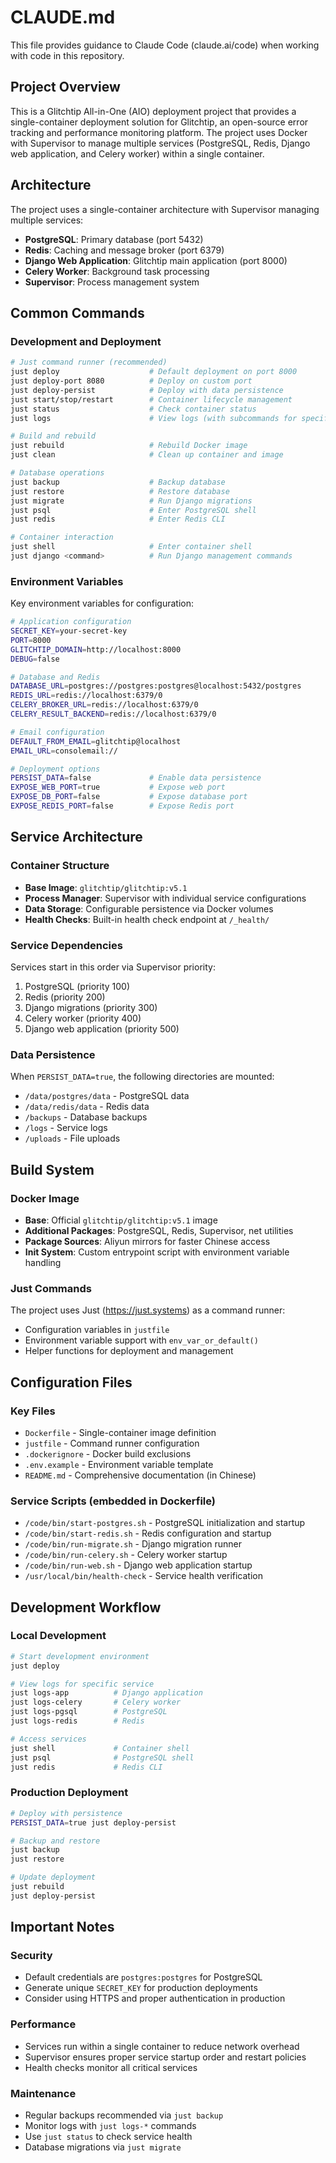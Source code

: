 # CLAUDE.md

This file provides guidance to Claude Code (claude.ai/code) when working with code in this repository.

## Project Overview

This is a Glitchtip All-in-One (AIO) deployment project that provides a single-container deployment solution for Glitchtip, an open-source error tracking and performance monitoring platform. The project uses Docker with Supervisor to manage multiple services (PostgreSQL, Redis, Django web application, and Celery worker) within a single container.

## Architecture

The project uses a single-container architecture with Supervisor managing multiple services:

- **PostgreSQL**: Primary database (port 5432)
- **Redis**: Caching and message broker (port 6379) 
- **Django Web Application**: Glitchtip main application (port 8000)
- **Celery Worker**: Background task processing
- **Supervisor**: Process management system

## Common Commands

### Development and Deployment

```bash
# Just command runner (recommended)
just deploy                    # Default deployment on port 8000
just deploy-port 8080          # Deploy on custom port
just deploy-persist            # Deploy with data persistence
just start/stop/restart        # Container lifecycle management
just status                    # Check container status
just logs                      # View logs (with subcommands for specific services)

# Build and rebuild
just rebuild                   # Rebuild Docker image
just clean                     # Clean up container and image

# Database operations
just backup                    # Backup database
just restore                   # Restore database
just migrate                   # Run Django migrations
just psql                      # Enter PostgreSQL shell
just redis                     # Enter Redis CLI

# Container interaction
just shell                     # Enter container shell
just django <command>          # Run Django management commands
```

### Environment Variables

Key environment variables for configuration:

```bash
# Application configuration
SECRET_KEY=your-secret-key
PORT=8000
GLITCHTIP_DOMAIN=http://localhost:8000
DEBUG=false

# Database and Redis
DATABASE_URL=postgres://postgres:postgres@localhost:5432/postgres
REDIS_URL=redis://localhost:6379/0
CELERY_BROKER_URL=redis://localhost:6379/0
CELERY_RESULT_BACKEND=redis://localhost:6379/0

# Email configuration
DEFAULT_FROM_EMAIL=glitchtip@localhost
EMAIL_URL=consolemail://

# Deployment options
PERSIST_DATA=false             # Enable data persistence
EXPOSE_WEB_PORT=true           # Expose web port
EXPOSE_DB_PORT=false           # Expose database port
EXPOSE_REDIS_PORT=false        # Expose Redis port
```

## Service Architecture

### Container Structure
- **Base Image**: `glitchtip/glitchtip:v5.1`
- **Process Manager**: Supervisor with individual service configurations
- **Data Storage**: Configurable persistence via Docker volumes
- **Health Checks**: Built-in health check endpoint at `/_health/`

### Service Dependencies
Services start in this order via Supervisor priority:
1. PostgreSQL (priority 100)
2. Redis (priority 200) 
3. Django migrations (priority 300)
4. Celery worker (priority 400)
5. Django web application (priority 500)

### Data Persistence
When `PERSIST_DATA=true`, the following directories are mounted:
- `/data/postgres/data` - PostgreSQL data
- `/data/redis/data` - Redis data
- `/backups` - Database backups
- `/logs` - Service logs
- `/uploads` - File uploads

## Build System

### Docker Image
- **Base**: Official `glitchtip/glitchtip:v5.1` image
- **Additional Packages**: PostgreSQL, Redis, Supervisor, net utilities
- **Package Sources**: Aliyun mirrors for faster Chinese access
- **Init System**: Custom entrypoint script with environment variable handling

### Just Commands
The project uses Just (https://just.systems) as a command runner:
- Configuration variables in `justfile`
- Environment variable support with `env_var_or_default()`
- Helper functions for deployment and management

## Configuration Files

### Key Files
- `Dockerfile` - Single-container image definition
- `justfile` - Command runner configuration
- `.dockerignore` - Docker build exclusions
- `.env.example` - Environment variable template
- `README.md` - Comprehensive documentation (in Chinese)

### Service Scripts (embedded in Dockerfile)
- `/code/bin/start-postgres.sh` - PostgreSQL initialization and startup
- `/code/bin/start-redis.sh` - Redis configuration and startup
- `/code/bin/run-migrate.sh` - Django migration runner
- `/code/bin/run-celery.sh` - Celery worker startup
- `/code/bin/run-web.sh` - Django web application startup
- `/usr/local/bin/health-check` - Service health verification

## Development Workflow

### Local Development
```bash
# Start development environment
just deploy

# View logs for specific service
just logs-app          # Django application
just logs-celery       # Celery worker
just logs-pgsql        # PostgreSQL
just logs-redis        # Redis

# Access services
just shell             # Container shell
just psql              # PostgreSQL shell
just redis             # Redis CLI
```

### Production Deployment
```bash
# Deploy with persistence
PERSIST_DATA=true just deploy-persist

# Backup and restore
just backup
just restore

# Update deployment
just rebuild
just deploy-persist
```

## Important Notes

### Security
- Default credentials are `postgres:postgres` for PostgreSQL
- Generate unique `SECRET_KEY` for production deployments
- Consider using HTTPS and proper authentication in production

### Performance
- Services run within a single container to reduce network overhead
- Supervisor ensures proper service startup order and restart policies
- Health checks monitor all critical services

### Maintenance
- Regular backups recommended via `just backup`
- Monitor logs with `just logs-*` commands
- Use `just status` to check service health
- Database migrations via `just migrate`